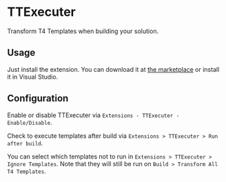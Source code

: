 # TTExecuter

Transform T4 Templates when building your solution. 

## Usage

Just install the extension. You can download it at [the marketplace](https://marketplace.visualstudio.com/items?itemName=TimMaes.ttexecuter) or install it in Visual Studio.

## Configuration

Enable or disable TTExecuter via `Extensions - TTExecuter - Enable/Disable`.

Check to execute templates after build via `Extensions > TTExecuter > Run after build`.

You can select which templates not to run in `Extensions > TTExecuter > Ignore Templates`. Note that they will still be run on `Build > Transform All T4 Templates`.

